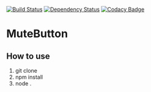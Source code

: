 
[![Build Status](https://travis-ci.org/JensFZ/MuteButton.svg?branch=master)](https://travis-ci.org/JensFZ/MuteButton)
[![Dependency Status](https://david-dm.org/JensFZ/MuteButton.svg)](https://david-dm.org/JensFZ/MuteButton)
[![Codacy Badge](https://api.codacy.com/project/badge/Grade/173660416c0e4386b342683ca9455dea)](https://www.codacy.com/app/jensfz/MuteButton?utm_source=github.com&amp;utm_medium=referral&amp;utm_content=JensFZ/MuteButton&amp;utm_campaign=Badge_Grade)
# MuteButton

## How to use
1. git clone
2. npm install
3. node .
